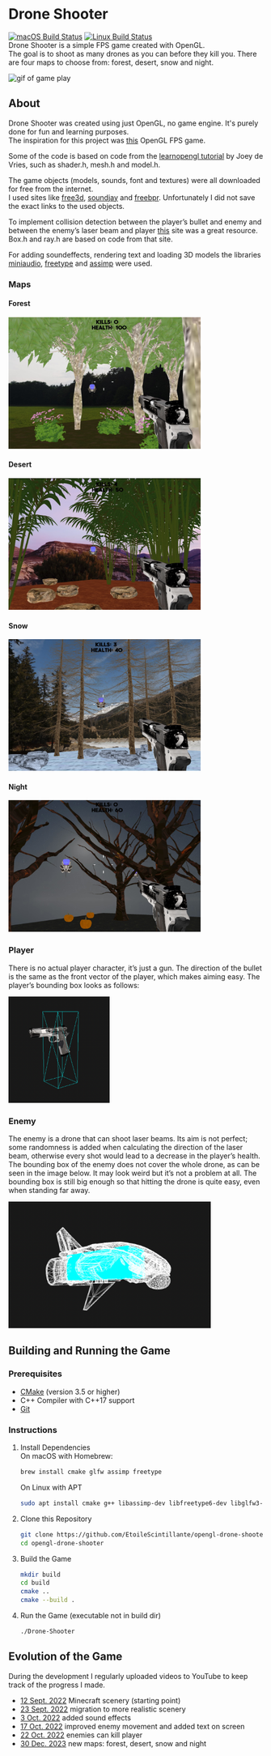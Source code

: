 # Drone Shooter
[![macOS Build Status](https://github.com/EtoileScintillante/opengl-drone-shooter/workflows/Build-macOS-arm64/badge.svg)](https://github.com/opengl-drone-shooter/actions) [![Linux Build Status](https://github.com/EtoileScintillante/opengl-drone-shooter/workflows/Build-Linux-x86/badge.svg)](https://github.com/opengl-drone-shooter/actions)    
Drone Shooter is a simple FPS game created with OpenGL.  
The goal is to shoot as many drones as you can before they kill you.
There are four maps to choose from: forest, desert, snow and night. 

<img src="doc/ingame_gif.gif" width="400" height="290" alt="gif of game play" />

## About
Drone Shooter was created using just OpenGL, no game engine. It's purely done for fun and learning purposes.  
The inspiration for this project was [this](https://www.youtube.com/watch?v=wIIxI3P_TCc) OpenGL FPS game.

Some of the code is based on code from the [learnopengl tutorial](https://learnopengl.com/) by Joey de Vries,
such as shader.h, mesh.h and model.h.  

The game objects (models, sounds, font and textures) were all downloaded for free from the internet.  
I used sites like [free3d](https://free3d.com/), [soundjay](https://www.soundjay.com/gun-sound-effect.html) and [freebpr](https://freepbr.com/). Unfortunately I did not save the exact links to the used objects.  

To implement collision detection between the player’s bullet and enemy and between the enemy’s laser beam and player [this](https://www.scratchapixel.com/lessons/3d-basic-rendering/minimal-ray-tracer-rendering-simple-shapes/ray-box-intersection) site was a great resource. Box.h and ray.h are based on code from that site. 

For adding soundeffects, rendering text and loading 3D models the libraries [miniaudio](https://github.com/mackron/miniaudio), [freetype](http://freetype.org/) and [assimp](https://github.com/assimp/assimp) were used.

### Maps
#### Forest     
<img src="doc/ingame_forest.jpg" width="380" height="260" alt="screenshot of forest map" />

#### Desert   
<img src="doc/ingame_desert.jpg" width="380" height="260" alt="screenshot of desert map" />

#### Snow  
<img src="doc/ingame_snow.jpg" width="380" height="260" alt="screenshot of snow map" />

#### Night
<img src="doc/ingame_night.jpg" width="380" height="260" alt="screenshot of night map" />  

### Player
There is no actual player character, it’s just a gun. The direction of the bullet is the same as the front vector of the player, which makes aiming easy. The player’s bounding box looks as follows:

<img src="doc/player_bbox/front_side.png" width="200" height="210" alt="bounding box player" />

### Enemy
The enemy is a drone that can shoot laser beams. Its aim is not perfect; some randomness is added when calculating the direction of the laser beam, otherwise every shot would lead to a decrease in the player’s health.   
The bounding box of the enemy does not cover the whole drone, as can be seen in the image below. It may look weird but it’s not a problem at all. The bounding box is still big enough so that hitting the drone is quite easy, even when standing far away. 

<img src="doc/enemy_bbox/front_side.png" width="400" height="250" alt="bounding box enemy" />

## Building and Running the Game 
### Prerequisites

- [CMake](https://cmake.org) (version 3.5 or higher)
- C++ Compiler with C++17 support
- [Git](https://git-scm.com)

### Instructions
1. Install Dependencies  
   On macOS with Homebrew:
   ```bash
   brew install cmake glfw assimp freetype
   ```
   On Linux with APT
   ```bash
   sudo apt install cmake g++ libassimp-dev libfreetype6-dev libglfw3-dev libx11-dev libxrandr-dev libxinerama-dev libxcursor-dev libxi-dev
   ```

2. Clone this Repository

    ```bash
    git clone https://github.com/EtoileScintillante/opengl-drone-shooter.git
    cd opengl-drone-shooter
    ```

3. Build the Game

    ```bash
    mkdir build
    cd build
    cmake ..
    cmake --build .
    ```

4. Run the Game (executable not in build dir)

    ```bash
    ./Drone-Shooter
    ```

## Evolution of the Game
During the development I regularly uploaded videos to YouTube to keep track of the progress I made.

- [12 Sept. 2022](https://youtu.be/qpYmfjfTjCA) Minecraft scenery (starting point)
- [23 Sept. 2022](https://youtu.be/ef7LN32q7J0) migration to more realistic scenery
- [3 Oct. 2022](https://youtu.be/Qg2YRp42_rg) added sound effects
- [17 Oct. 2022](https://youtu.be/Spv8I2WCzuU) improved enemy movement and added text on screen
- [22 Oct. 2022](https://youtu.be/Ox03BBIdRAc) enemies can kill player
- [30 Dec. 2023](https://youtu.be/4EliOM1DS_s) new maps: forest, desert, snow and night
